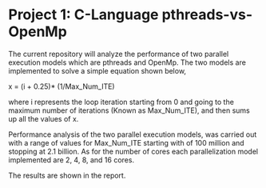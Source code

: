 # Project 1: C-Language pthreads-vs-OpenMp
The current repository will analyze the performance of two parallel execution models which are pthreads and OpenMp.
The two models are implemented to solve a simple equation shown below,

x = (i + 0.25)* (1/Max_Num_ITE) 

where i represents the loop iteration starting from 0 and going to the maximum number of iterations (Known as Max_Num_ITE), and then sums up all the values of x.

Performance analysis of the two parallel execution models, was carried out with a range of values for Max_Num_ITE starting with of 100 million and stopping at 2.1 billion. As for the number of cores each parallelization model implemented are 2, 4, 8, and 16 cores.

The results are shown in the report.
